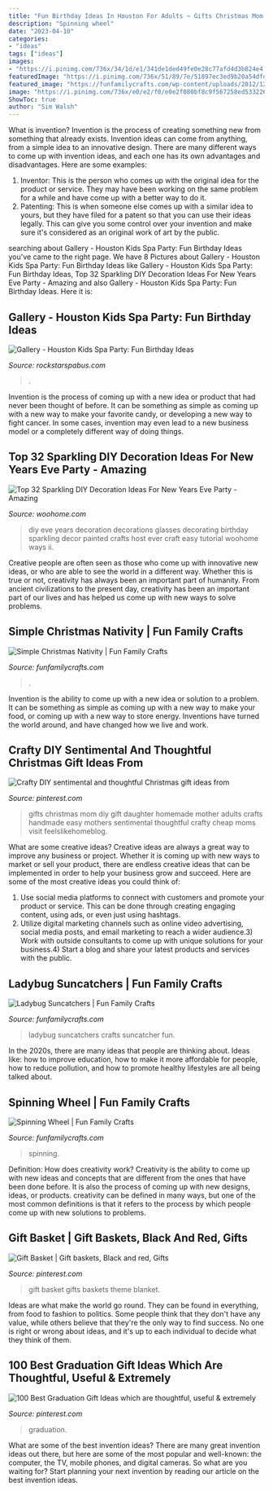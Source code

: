 ```yaml
---
title: "Fun Birthday Ideas In Houston For Adults ~ Gifts Christmas Mom Diy Gift Daughter Homemade Mother Adults Crafts Handmade Easy Mothers Sentimental Thoughtful Crafty Cheap Moms Visit Feelslikehomeblog"
description: "Spinning wheel"
date: "2023-04-10"
categories:
- "ideas"
tags: ["ideas"]
images:
- "https://i.pinimg.com/736x/34/1d/e1/341de1ded49fe0e28c77afd4d3b824e4.jpg"
featuredImage: "https://i.pinimg.com/736x/51/89/7e/51897ec3ed9b20a54dfdeab2fb3b4166.jpg"
featured_image: "https://funfamilycrafts.com/wp-content/uploads/2012/12/2-031.jpg"
image: "https://i.pinimg.com/736x/e0/e2/f0/e0e2f080bf8c9f567258ed533226a37e.jpg"
ShowToc: true
author: "Sim Walsh"
---
```



What is invention?
Invention is the process of creating something new from something that already exists. Invention ideas can come from anything, from a simple idea to an innovative design. There are many different ways to come up with invention ideas, and each one has its own advantages and disadvantages. Here are some examples: 
1. Inventor: This is the person who comes up with the original idea for the product or service. They may have been working on the same problem for a while and have come up with a better way to do it. 
2. Patenting: This is when someone else comes up with a similar idea to yours, but they have filed for a patent so that you can use their ideas legally. This can give you some control over your invention and make sure it's considered as an original work of art by the public. 

	

		
searching about Gallery - Houston Kids Spa Party: Fun Birthday Ideas you've came to the right page. We have 8 Pictures about Gallery - Houston Kids Spa Party: Fun Birthday Ideas like Gallery - Houston Kids Spa Party: Fun Birthday Ideas, Top 32 Sparkling DIY Decoration Ideas For New Years Eve Party - Amazing and also Gallery - Houston Kids Spa Party: Fun Birthday Ideas. Here it is:
		
    
## Gallery - Houston Kids Spa Party: Fun Birthday Ideas

<img loading=lazy src="http://rockstarspabus.com/wp-content/uploads/2019/05/rockstarspabus-photo-gallery-katy-tx.jpg" onerror="this.onerror=null;this.src='https://tse4.mm.bing.net/th?id=OIP.nhiPNwVMAE3ZqtOP-DDJoAHaE8&amp;pid=15.1';" alt="Gallery - Houston Kids Spa Party: Fun Birthday Ideas">

_Source: rockstarspabus.com_

>. 

	

Invention is the process of coming up with a new idea or product that had never been thought of before. It can be something as simple as coming up with a new way to make your favorite candy, or developing a new way to fight cancer. In some cases, invention may even lead to a new business model or a completely different way of doing things.

    
## Top 32 Sparkling DIY Decoration Ideas For New Years Eve Party - Amazing

<img loading=lazy src="http://www.woohome.com/wp-content/uploads/2013/12/diy-new-year-eve-decorations-10.jpg" onerror="this.onerror=null;this.src='https://tse4.mm.bing.net/th?id=OIP.HEIgiUfZHugoYOYvVqPd6AHaSO&amp;pid=15.1';" alt="Top 32 Sparkling DIY Decoration Ideas For New Years Eve Party - Amazing">

_Source: woohome.com_

>diy eve years decoration decorations glasses decorating birthday sparkling decor painted crafts host ever craft easy tutorial woohome ways ii. 

	

Creative people are often seen as those who come up with innovative new ideas, or who are able to see the world in a different way. Whether this is true or not, creativity has always been an important part of humanity. From ancient civilizations to the present day, creativity has been an important part of our lives and has helped us come up with new ways to solve problems.

    
## Simple Christmas Nativity | Fun Family Crafts

<img loading=lazy src="https://funfamilycrafts.com/wp-content/uploads/2012/12/2-031.jpg" onerror="this.onerror=null;this.src='https://tse4.mm.bing.net/th?id=OIP.OOJUUY2NODJvO8jna5SjTAAAAA&amp;pid=15.1';" alt="Simple Christmas Nativity | Fun Family Crafts">

_Source: funfamilycrafts.com_

>. 

	

Invention is the ability to come up with a new idea or solution to a problem. It can be something as simple as coming up with a new way to make your food, or coming up with a new way to store energy. Inventions have turned the world around, and have changed how we live and work.

    
## Crafty DIY Sentimental And Thoughtful Christmas Gift Ideas From

<img loading=lazy src="https://i.pinimg.com/736x/34/1d/e1/341de1ded49fe0e28c77afd4d3b824e4.jpg" onerror="this.onerror=null;this.src='https://tse4.mm.bing.net/th?id=OIP.VEAzCchrbOoLuDSDbSpdEQHaPV&amp;pid=15.1';" alt="Crafty DIY sentimental and thoughtful Christmas gift ideas from">

_Source: pinterest.com_

>gifts christmas mom diy gift daughter homemade mother adults crafts handmade easy mothers sentimental thoughtful crafty cheap moms visit feelslikehomeblog. 

	

What are some creative ideas?
Creative ideas are always a great way to improve any business or project. Whether it is coming up with new ways to market or sell your product, there are endless creative ideas that can be implemented in order to help your business grow and succeed. Here are some of the most creative ideas you could think of:
1) Use social media platforms to connect with customers and promote your product or service. This can be done through creating engaging content, using ads, or even just using hashtags.
2) Utilize digital marketing channels such as online video advertising, social media posts, and email marketing to reach a wider audience.3) Work with outside consultants to come up with unique solutions for your business.4) Start a blog and share your latest products and services with the public.

    
## Ladybug Suncatchers | Fun Family Crafts

<img loading=lazy src="https://funfamilycrafts.com/wp-content/uploads/2017/02/ladybug-suncatcher.jpg" onerror="this.onerror=null;this.src='https://tse1.mm.bing.net/th?id=OIP.1-dLNaXmmRdWP98g0PWSwwHaJ4&amp;pid=15.1';" alt="Ladybug Suncatchers | Fun Family Crafts">

_Source: funfamilycrafts.com_

>ladybug suncatchers crafts suncatcher fun. 

	

In the 2020s, there are many ideas that people are thinking about. Ideas like: how to improve education, how to make it more affordable for people, how to reduce pollution, and how to promote healthy lifestyles are all being talked about.

    
## Spinning Wheel | Fun Family Crafts

<img loading=lazy src="https://funfamilycrafts.com/wp-content/uploads/2013/05/spinning_wheel.jpg" onerror="this.onerror=null;this.src='https://tse1.mm.bing.net/th?id=OIP.0WskA3vro5ba4t6SWVRTugAAAA&amp;pid=15.1';" alt="Spinning Wheel | Fun Family Crafts">

_Source: funfamilycrafts.com_

>spinning. 

	

Definition: How does creativity work?
Creativity is the ability to come up with new ideas and concepts that are different from the ones that have been done before. It is also the process of coming up with new designs, ideas, or products. creativity can be defined in many ways, but one of the most common definitions is that it refers to the process by which people come up with new solutions to problems.

    
## Gift Basket | Gift Baskets, Black And Red, Gifts

<img loading=lazy src="https://i.pinimg.com/736x/e0/e2/f0/e0e2f080bf8c9f567258ed533226a37e.jpg" onerror="this.onerror=null;this.src='https://tse1.mm.bing.net/th?id=OIP.RLiMYLi6xrc83AI9qYsbqAHaJ3&amp;pid=15.1';" alt="Gift Basket | Gift baskets, Black and red, Gifts">

_Source: pinterest.com_

>gift basket gifts baskets theme blanket. 

	

Ideas are what make the world go round. They can be found in everything, from food to fashion to politics. Some people think that they don't have any value, while others believe that they're the only way to find success. No one is right or wrong about ideas, and it's up to each individual to decide what they think of them.

    
## 100 Best Graduation Gift Ideas Which Are Thoughtful, Useful &amp; Extremely

<img loading=lazy src="https://i.pinimg.com/736x/51/89/7e/51897ec3ed9b20a54dfdeab2fb3b4166.jpg" onerror="this.onerror=null;this.src='https://tse4.mm.bing.net/th?id=OIP.dVOhKjYTa_e8QnFvOuAUaQHaNJ&amp;pid=15.1';" alt="100 Best Graduation Gift Ideas which are thoughtful, useful &amp; extremely">

_Source: pinterest.com_

>graduation. 

	

What are some of the best invention ideas?
There are many great invention ideas out there, but here are some of the most popular and well-known: the computer, the TV, mobile phones, and digital cameras. So what are you waiting for? Start planning your next invention by reading our article on the best invention ideas.

